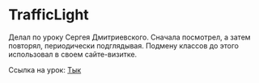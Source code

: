 # TrafficLight

Делал по уроку Сергея Дмитриевского.
Сначала посмотрел, а затем повторял, периодически подглядывая.
Подмену классов до этого использовал в своем сайте-визитке.

Ссылка на урок:
<a href="https://www.youtube.com/watch?v=EQjRCbAJnNU&t=907s">Тык</a>
